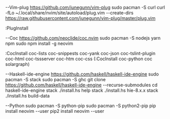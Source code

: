 --Vim-plug https://github.com/junegunn/vim-plug
sudo pacman -S curl
curl -fLo ~/.local/share/nvim/site/autoload/plug.vim --create-dirs https://raw.githubusercontent.com/junegunn/vim-plug/master/plug.vim

:PlugInstall

--Coc https://github.com/neoclide/coc.nvim
sudo pacman -S nodejs yarn npm
sudo npm install -g neovim

:CocInstall coc-lists coc-snippests coc-yank coc-json coc-tslint-plugin coc-html coc-tssserver coc-htm coc-css 
(:CocInstall coc-python coc solargraph)

--Haskell-ide-engine https://github.com/haskell/haskell-ide-engine
sudo pacman -S stack
sudo pacman -S ghc
git clone https://github.com/haskell/haskell-ide-engine --recurse-submodules
cd haskell-ide-engine
stack ./install.hs help
stack ./install.hs hie-8.x.x
stack ./install.hs build-data

--Python 
sudo pacman -S python-pip
sudo pacman -S python2-pip
pip install neovim --user
pip2 install neovim --user
